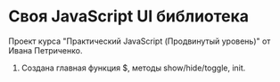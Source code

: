 # Своя JavaScript UI библиотека

Проект курса "Практический JavaScript (Продвинутый уровень)" от Ивана Петриченко.

1. Cоздана главная функция $, методы show/hide/toggle, init.
